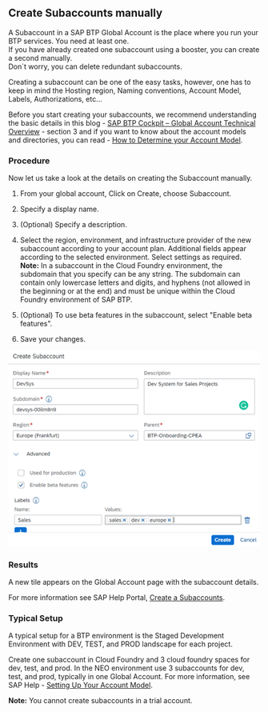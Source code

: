 ## Create Subaccounts manually

A Subaccount in a SAP BTP Global Account is the place where you run your BTP services. You need at least one. <br>
If you have already created one subaccount using a booster, you can create a second manually. <br>
Don´t worry, you can delete redundant subaccounts.

Creating a subaccount can be one of the easy tasks, however, one has to keep in mind the Hosting region, Naming conventions, Account Model, Labels, Authorizations, etc...

Before you start creating your subaccounts, we recommend understanding the basic details in this blog - [SAP BTP Cockpit – Global Account Technical Overview](https://blogs.sap.com/2022/01/04/sap-btp-onboarding-series-sap-btp-cockpit-global-account-technical-overview/) - section 3 and if you want to know about the account models and directories, you can read - [How to Determine your Account Model](https://blogs.sap.com/2021/12/17/sap-btp-onboarding-series-how-to-determine-your-account-model/).


### Procedure

Now let us take a look at the details on creating the Subaccount manually.

1. From your global account, Click on Create, choose Subaccount.

2. Specify a display name.

3. (Optional) Specify a description.

4. Select the region, environment, and infrastructure provider of the new subaccount according to your account plan. 
   Additional fields appear according to the selected environment. Select settings as required. <br>
   **Note:** In a subaccount in the Cloud Foundry environment, the subdomain that you specify can be any string. The subdomain can contain only lowercase letters and digits, and hyphens (not allowed in the beginning or at the end) and must be unique within the Cloud Foundry environment of SAP BTP. 

5. (Optional) To use beta features in the subaccount, select "Enable beta features".

6. Save your changes.


![](images/3_9_suba_manual.png)


### Results

A new tile appears on the Global Account page with the subaccount details.

For more information see SAP Help Portal, [Create a Subaccounts](https://help.sap.com/docs/btp/sap-business-technology-platform/create-subaccount). <br>



### Typical Setup

A typical setup for a BTP environment is the Staged Development Environment with DEV, TEST, and PROD landscape for each project.

Create one subaccount in Cloud Foundry and 3 cloud foundry spaces for dev, test, and prod.
In the NEO environment use 3 subaccounts for dev, test, and prod, typically in one Global Account.
For more information, see SAP Help - [Setting Up Your Account Model](https://help.sap.com/docs/btp/best-practices/setting-up-your-account-model?locale=en-US).
 
**Note:** You cannot create subaccounts in a trial account.

 
